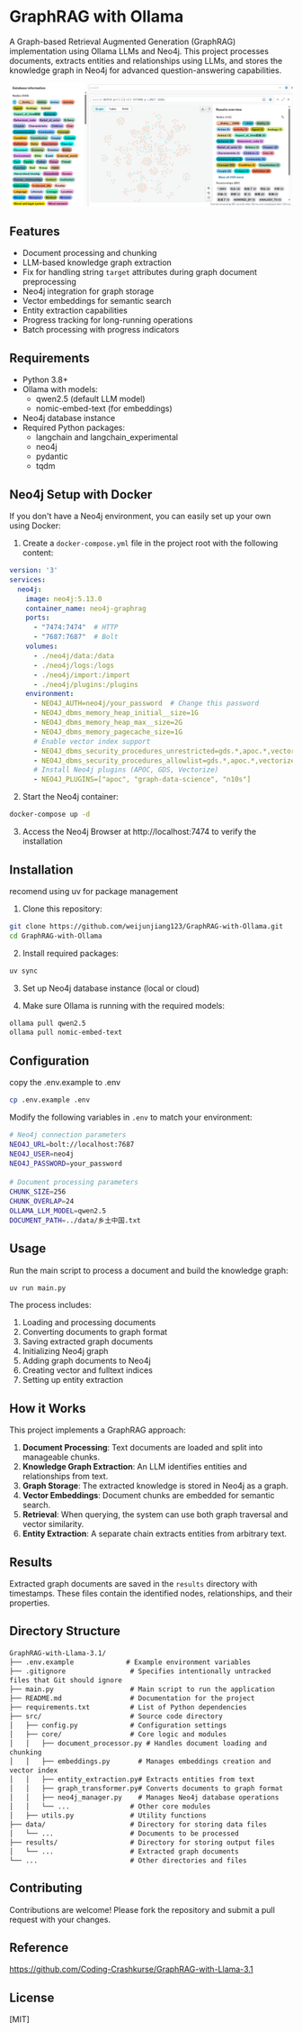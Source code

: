 # GraphRAG with Ollama

A Graph-based Retrieval Augmented Generation (GraphRAG) implementation using Ollama LLMs and Neo4j. This project processes documents, extracts entities and relationships using LLMs, and stores the knowledge graph in Neo4j for advanced question-answering capabilities.

![images](./asset/show.png)

## Features

- Document processing and chunking
- LLM-based knowledge graph extraction
- Fix for handling string `target` attributes during graph document preprocessing
- Neo4j integration for graph storage
- Vector embeddings for semantic search
- Entity extraction capabilities
- Progress tracking for long-running operations
- Batch processing with progress indicators

## Requirements

- Python 3.8+
- Ollama with models:
  - qwen2.5 (default LLM model)
  - nomic-embed-text (for embeddings)
- Neo4j database instance
- Required Python packages:
  - langchain and langchain_experimental
  - neo4j
  - pydantic
  - tqdm

## Neo4j Setup with Docker

If you don't have a Neo4j environment, you can easily set up your own using Docker:

1. Create a `docker-compose.yml` file in the project root with the following content:

```yaml
version: '3'
services:
  neo4j:
    image: neo4j:5.13.0
    container_name: neo4j-graphrag
    ports:
      - "7474:7474"  # HTTP
      - "7687:7687"  # Bolt
    volumes:
      - ./neo4j/data:/data
      - ./neo4j/logs:/logs
      - ./neo4j/import:/import
      - ./neo4j/plugins:/plugins
    environment:
      - NEO4J_AUTH=neo4j/your_password  # Change this password
      - NEO4J_dbms_memory_heap_initial__size=1G
      - NEO4J_dbms_memory_heap_max__size=2G
      - NEO4J_dbms_memory_pagecache_size=1G
      # Enable vector index support
      - NEO4J_dbms_security_procedures_unrestricted=gds.*,apoc.*,vectorize.*
      - NEO4J_dbms_security_procedures_allowlist=gds.*,apoc.*,vectorize.*
      # Install Neo4j plugins (APOC, GDS, Vectorize)
      - NEO4J_PLUGINS=["apoc", "graph-data-science", "n10s"]
```

2. Start the Neo4j container:

``` bash
docker-compose up -d
```

3. Access the Neo4j Browser at http://localhost:7474 to verify the installation


## Installation

recomend using uv for package management

1. Clone this repository:
```bash
git clone https://github.com/weijunjiang123/GraphRAG-with-Ollama.git
cd GraphRAG-with-Ollama
```

2. Install required packages:
```bash
uv sync
```

3. Set up Neo4j database instance (local or cloud)

4. Make sure Ollama is running with the required models:

```bash
ollama pull qwen2.5
ollama pull nomic-embed-text
```

## Configuration

copy the .env.example to .env

```sh
cp .env.example .env
```

Modify the following variables in `.env` to match your environment:

```sh
# Neo4j connection parameters
NEO4J_URL=bolt://localhost:7687
NEO4J_USER=neo4j
NEO4J_PASSWORD=your_password

# Document processing parameters
CHUNK_SIZE=256
CHUNK_OVERLAP=24
OLLAMA_LLM_MODEL=qwen2.5
DOCUMENT_PATH=../data/乡土中国.txt
```

## Usage

Run the main script to process a document and build the knowledge graph:

```bash
uv run main.py
```

The process includes:
1. Loading and processing documents
2. Converting documents to graph format
3. Saving extracted graph documents
4. Initializing Neo4j graph
5. Adding graph documents to Neo4j
6. Creating vector and fulltext indices
7. Setting up entity extraction

## How it Works

This project implements a GraphRAG approach:

1. **Document Processing**: Text documents are loaded and split into manageable chunks.
2. **Knowledge Graph Extraction**: An LLM identifies entities and relationships from text.
3. **Graph Storage**: The extracted knowledge is stored in Neo4j as a graph.
4. **Vector Embeddings**: Document chunks are embedded for semantic search.
5. **Retrieval**: When querying, the system can use both graph traversal and vector similarity.
6. **Entity Extraction**: A separate chain extracts entities from arbitrary text.

## Results

Extracted graph documents are saved in the `results` directory with timestamps. These files contain the identified nodes, relationships, and their properties.

## Directory Structure

```
GraphRAG-with-Llama-3.1/
├── .env.example             # Example environment variables
├── .gitignore                # Specifies intentionally untracked files that Git should ignore
├── main.py                   # Main script to run the application
├── README.md                 # Documentation for the project
├── requirements.txt          # List of Python dependencies
├── src/                      # Source code directory
│   ├── config.py             # Configuration settings
│   ├── core/                 # Core logic and modules
│   │   ├── document_processor.py # Handles document loading and chunking
│   │   ├── embeddings.py       # Manages embeddings creation and vector index
│   │   ├── entity_extraction.py# Extracts entities from text
│   │   ├── graph_transformer.py# Converts documents to graph format
│   │   ├── neo4j_manager.py    # Manages Neo4j database operations
│   │   └── ...               # Other core modules
│   ├── utils.py              # Utility functions
├── data/                     # Directory for storing data files
│   └── ...                   # Documents to be processed
├── results/                  # Directory for storing output files
│   └── ...                   # Extracted graph documents
└── ...                       # Other directories and files
```

## Contributing

Contributions are welcome! Please fork the repository and submit a pull request with your changes.

## Reference

https://github.com/Coding-Crashkurse/GraphRAG-with-Llama-3.1

## License

[MIT]
